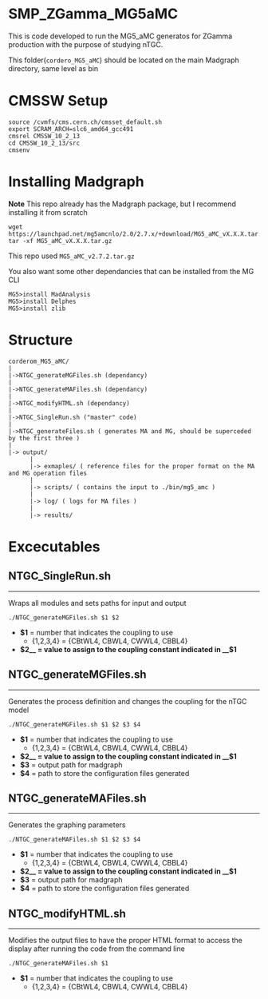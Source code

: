 # SMP_ZGamma_MG5aMC

This is code developed to run the MG5_aMC generatos for ZGamma production with the purpose of studying nTGC.

This folder(`cordero_MG5_aMC`) should be located on the main Madgraph directory, same level as bin

# CMSSW Setup 
```
source /cvmfs/cms.cern.ch/cmsset_default.sh
export SCRAM_ARCH=slc6_amd64_gcc491
cmsrel CMSSW_10_2_13
cd CMSSW_10_2_13/src
cmsenv
```

# Installing Madgraph
__Note__ This repo already has the Madgraph package, but I recommend installing it from scratch

```
wget https://launchpad.net/mg5amcnlo/2.0/2.7.x/+download/MG5_aMC_vX.X.X.tar.gz
tar -xf MG5_aMC_vX.X.X.tar.gz
```
This repo used `MG5_aMC_v2.7.2.tar.gz`

You also want some other dependancies that can be installed from the MG CLI
```
MG5>install MadAnalysis
MG5>install Delphes
MG5>install zlib
```

# Structure 
```
corderom_MG5_aMC/
|
|->NTGC_generateMGFiles.sh (dependancy)
| 
|->NTGC_generateMAFiles.sh (dependancy)
|
|->NTGC_modifyHTML.sh (dependancy)
|
|->NTGC_SingleRun.sh ("master" code)
|
|->NTGC_generateFiles.sh ( generates MA and MG, should be superceded by the first three )
|
|-> output/
      |
      |-> exmaples/ ( reference files for the proper format on the MA and MG operation files 
      |
      |-> scripts/ ( contains the input to ./bin/mg5_amc )
      |
      |-> log/ ( logs for MA files )
      |
      |-> results/ 
```

# Excecutables 

## NTGC_SingleRun.sh
-----
Wraps all modules and sets paths for input and output

```./NTGC_generateMGFiles.sh $1 $2```
  * __$1__ = number that indicates the coupling to use
     * {1,2,3,4} = {CBtWL4, CBWL4, CWWL4, CBBL4}
  * __$2__ = value to assign to the coupling constant indicated in __$1__

## NTGC_generateMGFiles.sh
-----
Generates the process definition and changes the coupling for the nTGC model

```./NTGC_generateMGFiles.sh $1 $2 $3 $4```
  * __$1__ = number that indicates the coupling to use
     * {1,2,3,4} = {CBtWL4, CBWL4, CWWL4, CBBL4}
  * __$2__ = value to assign to the coupling constant indicated in __$1__
  * __$3__ = output path for madgraph 
  * __$4__ = path to store the configuration files generated 
   
## NTGC_generateMAFiles.sh
-----
Generates the graphing parameters 

```./NTGC_generateMAFiles.sh $1 $2 $3 $4```
  * __$1__ = number that indicates the coupling to use
     * {1,2,3,4} = {CBtWL4, CBWL4, CWWL4, CBBL4} 
  * __$2__ = value to assign to the coupling constant indicated in __$1__
  * __$3__ = output path for madgraph 
  * __$4__ = path to store the configuration files generated 

## NTGC_modifyHTML.sh
-----
Modifies the output files to have the proper HTML format to access the display after running the code from the command line

```./NTGC_generateMAFiles.sh $1```
  * __$1__ = number that indicates the coupling to use
     * {1,2,3,4} = {CBtWL4, CBWL4, CWWL4, CBBL4} 
